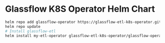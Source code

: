 # Glassflow K8S Operator Helm Chart

```bash
helm repo add glassflow-operator https://glassflow-etl-k8s-operator.github.io/charts
helm repo update
# Install glassflow-etl
helm install my-etl-operator glassflow-etl-k8s-operator/glassflow-operator
```